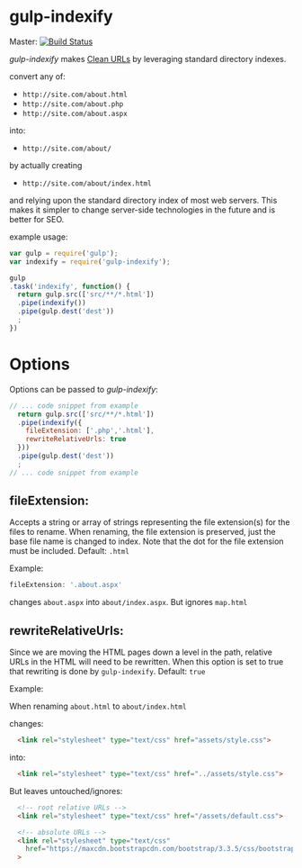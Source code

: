gulp-indexify
=============

Master: [![Build Status](https://secure.travis-ci.org/phlogisticfugu/gulp-indexify.png?branch=master)](https://travis-ci.org/phlogisticfugu/gulp-indexify)

*gulp-indexify* makes [Clean URLs](https://en.wikipedia.org/wiki/Semantic_URL) by leveraging standard directory indexes.

convert any of:
- `http://site.com/about.html`
- `http://site.com/about.php`
- `http://site.com/about.aspx`

into:
- `http://site.com/about/` 

by actually creating
- `http://site.com/about/index.html`

and relying upon the standard directory index of most web servers.  This makes
 it simpler to change server-side technologies in the future and is better for
 SEO.

example usage:
```javascript
var gulp = require('gulp');
var indexify = require('gulp-indexify');

gulp
.task('indexify', function() {
  return gulp.src(['src/**/*.html'])
  .pipe(indexify())
  .pipe(gulp.dest('dest'))
  ;
})
```

# Options

Options can be passed to *gulp-indexify*:
```javascript
// ... code snippet from example
  return gulp.src(['src/**/*.html'])
  .pipe(indexify({
    fileExtension: ['.php','.html'],
    rewriteRelativeUrls: true
  }))
  .pipe(gulp.dest('dest'))
  ;
// ... code snippet from example
```

## __fileExtension:__
Accepts a string or array of strings representing the file
 extension(s) for the files to rename.  When renaming, the file extension is preserved, just the base file name is changed to index.  Note that the dot for the file extension must be included.  Default: `.html`

Example:
```javascript
fileExtension: '.about.aspx'
```
changes `about.aspx` into `about/index.aspx`.  But ignores `map.html`

## __rewriteRelativeUrls:__
Since we are moving the HTML pages down a level in
 the path, relative URLs in the HTML will need to be rewritten.  When this
 option is set to true that rewriting is done by `gulp-indexify`.  Default: `true`

Example:

When renaming `about.html` to `about/index.html`

changes:
```html
  <link rel="stylesheet" type="text/css" href="assets/style.css">
```

into:
```html
  <link rel="stylesheet" type="text/css" href="../assets/style.css">
```

But leaves untouched/ignores:
```html
  <!-- root relative URLs -->
  <link rel="stylesheet" type="text/css" href="/assets/default.css">

  <!-- absolute URLs -->
  <link rel="stylesheet" type="text/css"
    href="https://maxcdn.bootstrapcdn.com/bootstrap/3.3.5/css/bootstrap.min.css"
  >
```
